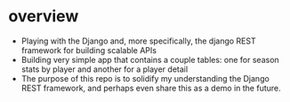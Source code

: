 # overview
* Playing with the Django and, more specifically, the django REST framework for building scalable APIs
* Building very simple app that contains a couple tables: one for season stats by player and another for a player detail
* The purpose of this repo is to solidify my understanding the Django REST framework, and perhaps even share this as a demo in the future.